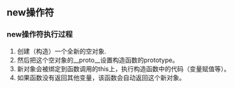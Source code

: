 ## new操作符

### new操作符执行过程
1. 创建（构造）一个全新的空对象.
2. 然后把这个空对象的__proto__设置构造函数的prototype。
3. 新对象会被绑定到函数调用的this上，执行构造函数中的代码（变量赋值等）。
4. 如果函数没有返回其他变量，该函数会自动返回这个新对象。